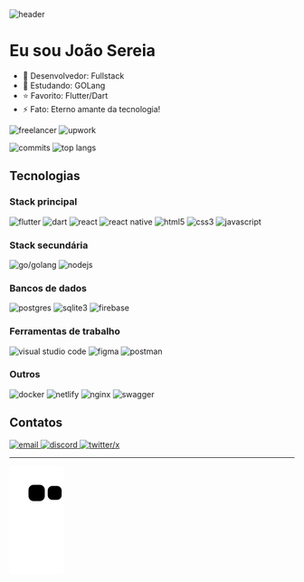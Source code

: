 <div>
  <img
    alt="header"
    src="https://capsule-render.vercel.app/api?type=waving&height=120&color=7d68af&text=Olá👋&section=header&textBg=false&fontColor=FFFFFF&fontSize=34&fontAlign=50&reversal=false&fontAlignY=28"
  />
</div>

# Eu sou João Sereia

- 🔭 Desenvolvedor: Fullstack
- 🌱 Estudando: GOLang
- ⭐ Favorito: Flutter/Dart
- ⚡ Fato: Eterno amante da tecnologia!

<p>
  <img
    alt="freelancer"
    src="https://img.shields.io/badge/Freelancer-29B2FE?style=for-the-badge&logo=Freelancer&logoColor=white"
  />
  <img
    alt="upwork"
    src="https://img.shields.io/badge/UpWork-6FDA44?style=for-the-badge&logo=Upwork&logoColor=white"
  />
</p>

<p>
  <img
    alt="commits"
    src="https://github-readme-stats.vercel.app/api?username=josereia&count_private=true&include_all_commits=true&show_icons=true&theme=transparent&border_color=7d68af&title_color=7d68af&icon_color=7d68af&text_color=ffffff&locale=en"
  />
  <img
    alt="top langs"
    src="https://github-readme-stats.vercel.app/api/top-langs/?username=josereia&layout=compact&theme=transparent&border_color=7d68af&title_color=7d68af&icon_color=7d68af&text_color=ffffff&locale=en"
  />
</p>

## Tecnologias

### Stack principal

<p>
  <img
    alt="flutter"
    src="https://img.shields.io/badge/Flutter-%2302569B.svg?style=for-the-badge&logo=Flutter&logoColor=white"
  />
  <img
    alt="dart"
    src="https://img.shields.io/badge/dart-%230175C2.svg?style=for-the-badge&logo=dart&logoColor=white"
  />
  <img
    alt="react"
    src="https://img.shields.io/badge/react-%2320232a.svg?style=for-the-badge&logo=react&logoColor=%2361DAFB"
  />
  <img
    alt="react native"
    src="https://img.shields.io/badge/react_native-%2320232a.svg?style=for-the-badge&logo=react&logoColor=%2361DAFB"
  />
  <img
    alt="html5"
    src="https://img.shields.io/badge/html5-%23E34F26.svg?style=for-the-badge&logo=html5&logoColor=white"
  />
  <img
    alt="css3"
    src="https://img.shields.io/badge/css3-%231572B6.svg?style=for-the-badge&logo=css3&logoColor=white"
  />
  <img
    alt="javascript"
    src="https://img.shields.io/badge/javascript-%23323330.svg?style=for-the-badge&logo=javascript&logoColor=%23F7DF1E"
  />
</p>

### Stack secundária

<p>
  <img
    alt="go/golang"
    src="https://img.shields.io/badge/go-%2300ADD8.svg?style=for-the-badge&logo=go&logoColor=white"
  />
  <img
    alt="nodejs"
    src="https://img.shields.io/badge/node.js-6DA55F?style=for-the-badge&logo=node.js&logoColor=white"
  />
</p>

### Bancos de dados

<p>
  <img
    alt="postgres"
    src="https://img.shields.io/badge/postgres-%23316192.svg?style=for-the-badge&logo=postgresql&logoColor=white"
  />
   <img
    alt="sqlite3"
    src="https://img.shields.io/badge/sqlite-%2307405e.svg?style=for-the-badge&logo=sqlite&logoColor=white"
  />
  <img
    alt="firebase"
    src="https://img.shields.io/badge/firebase-%23039BE5.svg?style=for-the-badge&logo=firebase"
  />
</p>

### Ferramentas de trabalho

<p>
  <img
    alt="visual studio code"
    src="https://img.shields.io/badge/Visual%20Studio%20Code-0078d7.svg?style=for-the-badge&logo=visual-studio-code&logoColor=white"
  />
  <img
    alt="figma"
    src="https://img.shields.io/badge/figma-%23F24E1E.svg?style=for-the-badge&logo=figma&logoColor=white"
  />
  <img
    alt="postman"
    src="https://img.shields.io/badge/Postman-FF6C37?style=for-the-badge&logo=postman&logoColor=white"
  />
</p>

### Outros
  
<p>
  <img
    alt="docker"
    src="https://img.shields.io/badge/docker-%230db7ed.svg?style=for-the-badge&logo=docker&logoColor=white"
  />
  <img
    alt="netlify"
    src="https://img.shields.io/badge/netlify-%23000000.svg?style=for-the-badge&logo=netlify&logoColor=#00C7B7"
  />
  <img
    alt="nginx"
    src="https://img.shields.io/badge/nginx-%23009639.svg?style=for-the-badge&logo=nginx&logoColor=white"
  />
  <img
    alt="swagger"
    src="https://img.shields.io/badge/-Swagger-%23Clojure?style=for-the-badge&logo=swagger&logoColor=white"
  />
</p>

## Contatos

<div>
  <a href="mailto:joao.lo.sereia@gmail.com" target="_blank">
    <img
      alt="email"
      src="https://img.shields.io/badge/Gmail-D14836?style=for-the-badge&logo=gmail&logoColor=white"
    />
  </a>
  <a href="https://discordapp.com/users/758793610194845718" target="_blank">
    <img
      alt="discord"
      src="https://img.shields.io/badge/Discord-7289DA?style=for-the-badge&logo=discord&logoColor=white"
    />
  </a>
  <a href="https://twitter.com/jo_sereia" target="_blank">
    <img
      alt="twitter/x"
      src="https://img.shields.io/badge/Twitter-1DA1F2?style=for-the-badge&logo=twitter&logoColor=white"
    />
  </a>
</div>

---

![snake animation](https://github.com/josereia/josereia/blob/output/github-contribution-grid-snake.svg)
